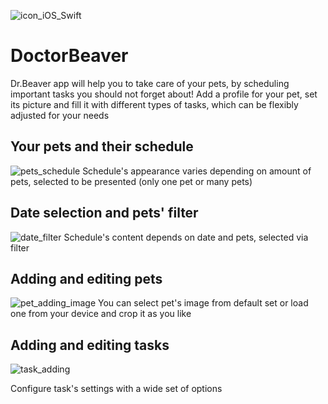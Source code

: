 ![icon_iOS_Swift](https://img-fotki.yandex.ru/get/60380/218764126.0/0_13f1ae_60ca29f4_orig.png)
# DoctorBeaver
Dr.Beaver app will help you to take care of your pets, by scheduling important tasks you should not forget about! Add a profile for your pet, set its picture and fill it with different types of tasks, which can be flexibly adjusted for your needs

## Your pets and their schedule
![pets_schedule](https://img-fotki.yandex.ru/get/26440/218764126.0/0_13f1a9_c93ebb54_orig.jpg)
Schedule's appearance varies depending on amount of pets, selected to be presented (only one pet or many pets)

## Date selection and pets' filter 
![date_filter](https://img-fotki.yandex.ru/get/59115/218764126.0/0_13f1aa_fc7d0fc_orig.jpg)
Schedule's content depends on date and pets, selected via filter

## Adding and editing pets
![pet_adding_image](https://img-fotki.yandex.ru/get/27460/218764126.0/0_13f1ab_b415bcfc_orig.jpg)
You can select pet's image from default set or load one from your device and crop it as you like

## Adding and editing tasks
![task_adding](https://img-fotki.yandex.ru/get/100269/218764126.0/0_13f1ac_1f8a4817_orig.jpg)

Configure task's settings with a wide set of options
